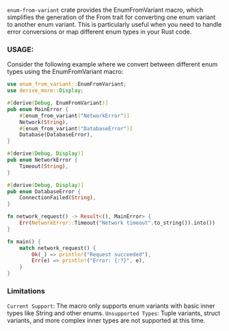 `enum-from-variant` crate provides the EnumFromVariant macro, which simplifies the generation of the From<T> trait for converting one enum variant to another enum variant. This is particularly useful when you need to handle error conversions or map different enum types in your Rust code.

### USAGE:

Consider the following example where we convert between different enum types using the EnumFromVariant macro:

```rust
use enum_from_variant::EnumFromVariant;
use derive_more::Display;

#[derive(Debug, EnumFromVariant)]
pub enum MainError {
    #[enum_from_variant("NetworkError")]
    Network(String),
    #[enum_from_variant("DatabaseError")]
    Database(DatabaseError),
}

#[derive(Debug, Display)]
pub enum NetworkError {
    Timeout(String),
}

#[derive(Debug, Display)]
pub enum DatabaseError {
    ConnectionFailed(String),
}

fn network_request() -> Result<(), MainError> {
    Err(NetworkError::Timeout("Network timeout".to_string()).into())
}

fn main() {
    match network_request() {
        Ok(_) => println!("Request succeeded"),
        Err(e) => println!("Error: {:?}", e),
    }
}
```

### Limitations
`Current Support`: The macro only supports enum variants with basic inner types like String and other enums.
`Unsupported Types`: Tuple variants, struct variants, and more complex inner types are not supported at this time.

